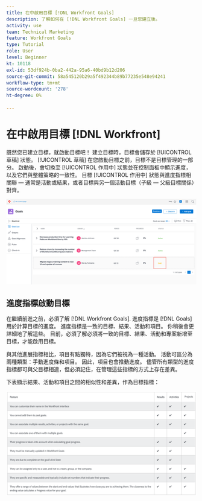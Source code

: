 ```yaml
---
title: 在中啟用目標 [!DNL Workfront Goals]
description: 了解如何在 [!DNL Workfront Goals] 一旦您建立後。
activity: use
team: Technical Marketing
feature: Workfront Goals
type: Tutorial
role: User
level: Beginner
kt: 10118
exl-id: 53df924b-0ba2-442a-95a6-40bd9b12d206
source-git-commit: 58a545120b29a5f492344b89b77235e548e94241
workflow-type: tm+mt
source-wordcount: '278'
ht-degree: 0%

---
```


# 在中啟用目標 [!DNL Workfront]

既然您已建立目標，就啟動目標吧！ 建立目標時，目標會儲存於 [!UICONTROL 草稿] 狀態。 [!UICONTROL 草稿] 在您啟動目標之前，目標不是目標管理的一部分。 啟動後，會切換至 [!UICONTROL 作用中] 狀態並在控制面板中顯示進度，以及它們與整體策略的一致性。 目標 [!UICONTROL 作用中] 狀態與進度指標相關聯 — 通常是活動或結果，或者目標與另一個活動目標（子級 — 父級目標關係）對齊。

![草稿狀態中Workfront目標中目標的螢幕擷圖](assets/04-workfront-goals-activate-goals.png)

## 進度指標啟動目標

在繼續前進之前，必須了解 [!DNL Workfront Goals]. 進度指標是 [!DNL Goals] 用於計算目標的進度。 進度指標是一致的目標、結果、活動和項目。 你稍後會更詳細地了解這些。 目前，必須了解必須將一致的目標、結果、活動和專案新增至目標，才能啟用目標。

與其他進展指標相比，項目有點獨特，因為它們被視為一種活動。 活動可區分為兩種類型：手動進度條和項目。 因此，項目也會推動進度。 儘管所有類型的進度指標都可與父目標相連，但必須記住，在管理這些指標的方式上存在差異。

下表顯示結果、活動和項目之間的相似性和差異，作為目標指標：

![以目標指標形式顯示結果、活動和項目之間的相似性和差異的表。](assets/05-workfront-goals-progress-indicators.png)
